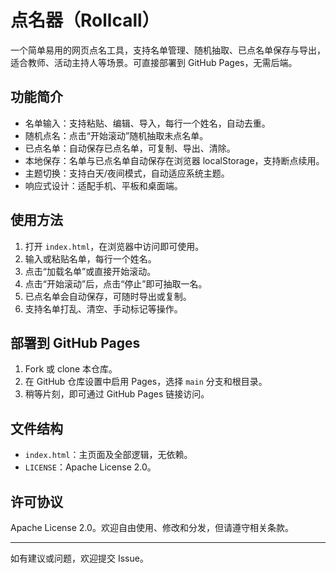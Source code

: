 # 点名器（Rollcall）

一个简单易用的网页点名工具，支持名单管理、随机抽取、已点名单保存与导出，适合教师、活动主持人等场景。可直接部署到 GitHub Pages，无需后端。

## 功能简介

- 名单输入：支持粘贴、编辑、导入，每行一个姓名，自动去重。
- 随机点名：点击“开始滚动”随机抽取未点名单。
- 已点名单：自动保存已点名单，可复制、导出、清除。
- 本地保存：名单与已点名单自动保存在浏览器 localStorage，支持断点续用。
- 主题切换：支持白天/夜间模式，自动适应系统主题。
- 响应式设计：适配手机、平板和桌面端。

## 使用方法

1. 打开 `index.html`，在浏览器中访问即可使用。
2. 输入或粘贴名单，每行一个姓名。
3. 点击“加载名单”或直接开始滚动。
4. 点击“开始滚动”后，点击“停止”即可抽取一名。
5. 已点名单会自动保存，可随时导出或复制。
6. 支持名单打乱、清空、手动标记等操作。

## 部署到 GitHub Pages

1. Fork 或 clone 本仓库。
2. 在 GitHub 仓库设置中启用 Pages，选择 `main` 分支和根目录。
3. 稍等片刻，即可通过 GitHub Pages 链接访问。

## 文件结构

- `index.html`：主页面及全部逻辑，无依赖。
- `LICENSE`：Apache License 2.0。

## 许可协议

Apache License 2.0。欢迎自由使用、修改和分发，但请遵守相关条款。

---

如有建议或问题，欢迎提交 Issue。

